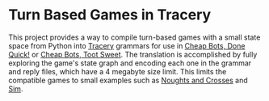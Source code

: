 # Turn Based Games in Tracery

This project provides a way to compile turn-based games with a small state space from Python into [Tracery](https://tracery.io) grammars for use in [Cheap Bots, Done Quick!](https://cheapbotsdonequick.com) or [Cheap Bots, Toot Sweet](https://cheapbotstootsweet.com). The translation is accomplished by fully exploring the game's state graph and encoding each one in the grammar and reply files, which have a 4 megabyte size limit. This limits the compatible games to small examples such as [Noughts and Crosses](https://en.wikipedia.org/wiki/Noughts_and_crosses) and [Sim](https://en.wikipedia.org/wiki/Sim_(pencil_game)).
